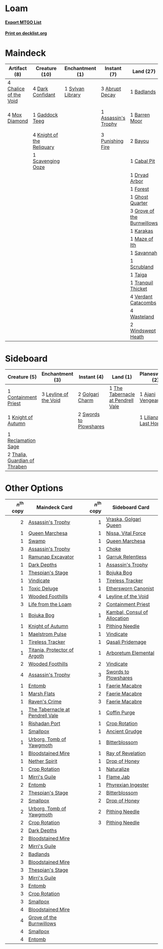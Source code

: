 # Loam

#### [Export MTGO List](../collection/Loam/Loam.txt)
#### [Print on decklist.org](http://decklist.org/?deckmain=3%09Abrupt%20Decay%0A1%09Assassin's%20Trophy%0A1%09Badlands%0A1%09Barren%20Moor%0A2%09Bayou%0A1%09Cabal%20Pit%0A4%09Chalice%20of%20the%20Void%0A4%09Dark%20Confidant%0A1%09Dryad%20Arbor%0A1%09Forest%0A1%09Gaddock%20Teeg%0A1%09Ghost%20Quarter%0A2%09Green%20Sun's%20Zenith%0A3%09Grove%20of%20the%20Burnwillows%0A1%09Karakas%0A4%09Knight%20of%20the%20Reliquary%0A2%09Life%20from%20the%20Loam%0A3%09Liliana%20of%20the%20Veil%0A1%09Maze%20of%20Ith%0A4%09Mox%20Diamond%0A3%09Punishing%20Fire%0A1%09Savannah%0A1%09Scavenging%20Ooze%0A1%09Scrubland%0A1%09Sylvan%20Library%0A1%09Taiga%0A1%09Tranquil%20Thicket%0A4%09Verdant%20Catacombs%0A4%09Wasteland%0A2%09Windswept%20Heath&deckside=1%09Ajani%20Vengeant%0A1%09Containment%20Priest%0A2%09Golgari%20Charm%0A1%09Knight%20of%20Autumn%0A3%09Leyline%20of%20the%20Void%0A1%09Liliana,%20the%20Last%20Hope%0A1%09Reclamation%20Sage%0A2%09Swords%20to%20Plowshares%0A2%09Thalia,%20Guardian%20of%20Thraben%0A1%09The%20Tabernacle%20at%20Pendrell%20Vale)
# Maindeck

|                                          Artifact (8)                                          |                                           Creature (10)                                            |                                      Enchantment (1)                                      |                                         Instant (7)                                          |                                              Land (27)                                              |                                        Planeswalker (3)                                        |                                          Sorcery (4)                                          |
|------------------------------------------------------------------------------------------------|----------------------------------------------------------------------------------------------------|-------------------------------------------------------------------------------------------|----------------------------------------------------------------------------------------------|-----------------------------------------------------------------------------------------------------|------------------------------------------------------------------------------------------------|-----------------------------------------------------------------------------------------------|
|4 [Chalice of the Void](http://gatherer.wizards.com/Pages/Card/Details.aspx?multiverseid=370411)|4 [Dark Confidant](http://gatherer.wizards.com/Pages/Card/Details.aspx?multiverseid=370413)         |1 [Sylvan Library](http://gatherer.wizards.com/Pages/Card/Details.aspx?multiverseid=383120)|3 [Abrupt Decay](http://gatherer.wizards.com/Pages/Card/Details.aspx?multiverseid=425971)     |1 [Badlands](http://gatherer.wizards.com/Pages/Card/Details.aspx?multiverseid=382852)                |3 [Liliana of the Veil](http://gatherer.wizards.com/Pages/Card/Details.aspx?multiverseid=425901)|2 [Green Sun's Zenith](http://gatherer.wizards.com/Pages/Card/Details.aspx?multiverseid=413711)|
|4 [Mox Diamond](http://gatherer.wizards.com/Pages/Card/Details.aspx?multiverseid=212634)        |1 [Gaddock Teeg](http://gatherer.wizards.com/Pages/Card/Details.aspx?multiverseid=140188)           |                                                                                           |1 [Assassin's Trophy](http://gatherer.wizards.com/Pages/Card/Details.aspx?multiverseid=452902)|1 [Barren Moor](http://gatherer.wizards.com/Pages/Card/Details.aspx?multiverseid=382856)             |                                                                                                |2 [Life from the Loam](http://gatherer.wizards.com/Pages/Card/Details.aspx?multiverseid=370398)|
|                                                                                                |4 [Knight of the Reliquary](http://gatherer.wizards.com/Pages/Card/Details.aspx?multiverseid=370379)|                                                                                           |3 [Punishing Fire](http://gatherer.wizards.com/Pages/Card/Details.aspx?multiverseid=243483)   |2 [Bayou](http://gatherer.wizards.com/Pages/Card/Details.aspx?multiverseid=382860)                   |                                                                                                |                                                                                               |
|                                                                                                |1 [Scavenging Ooze](http://gatherer.wizards.com/Pages/Card/Details.aspx?multiverseid=425959)        |                                                                                           |                                                                                              |1 [Cabal Pit](http://gatherer.wizards.com/Pages/Card/Details.aspx?multiverseid=29904)                |                                                                                                |                                                                                               |
|                                                                                                |                                                                                                    |                                                                                           |                                                                                              |1 [Dryad Arbor](http://gatherer.wizards.com/Pages/Card/Details.aspx?multiverseid=282542)             |                                                                                                |                                                                                               |
|                                                                                                |                                                                                                    |                                                                                           |                                                                                              |1 [Forest](http://gatherer.wizards.com/Pages/Card/Details.aspx?multiverseid=439605)                  |                                                                                                |                                                                                               |
|                                                                                                |                                                                                                    |                                                                                           |                                                                                              |1 [Ghost Quarter](http://gatherer.wizards.com/Pages/Card/Details.aspx?multiverseid=430470)           |                                                                                                |                                                                                               |
|                                                                                                |                                                                                                    |                                                                                           |                                                                                              |3 [Grove of the Burnwillows](http://gatherer.wizards.com/Pages/Card/Details.aspx?multiverseid=438804)|                                                                                                |                                                                                               |
|                                                                                                |                                                                                                    |                                                                                           |                                                                                              |1 [Karakas](http://gatherer.wizards.com/Pages/Card/Details.aspx?multiverseid=201198)                 |                                                                                                |                                                                                               |
|                                                                                                |                                                                                                    |                                                                                           |                                                                                              |1 [Maze of Ith](http://gatherer.wizards.com/Pages/Card/Details.aspx?multiverseid=201263)             |                                                                                                |                                                                                               |
|                                                                                                |                                                                                                    |                                                                                           |                                                                                              |1 [Savannah](http://gatherer.wizards.com/Pages/Card/Details.aspx?multiverseid=383079)                |                                                                                                |                                                                                               |
|                                                                                                |                                                                                                    |                                                                                           |                                                                                              |1 [Scrubland](http://gatherer.wizards.com/Pages/Card/Details.aspx?multiverseid=383083)               |                                                                                                |                                                                                               |
|                                                                                                |                                                                                                    |                                                                                           |                                                                                              |1 [Taiga](http://gatherer.wizards.com/Pages/Card/Details.aspx?multiverseid=383122)                   |                                                                                                |                                                                                               |
|                                                                                                |                                                                                                    |                                                                                           |                                                                                              |1 [Tranquil Thicket](http://gatherer.wizards.com/Pages/Card/Details.aspx?multiverseid=383135)        |                                                                                                |                                                                                               |
|                                                                                                |                                                                                                    |                                                                                           |                                                                                              |4 [Verdant Catacombs](http://gatherer.wizards.com/Pages/Card/Details.aspx?multiverseid=426074)       |                                                                                                |                                                                                               |
|                                                                                                |                                                                                                    |                                                                                           |                                                                                              |4 [Wasteland](http://gatherer.wizards.com/Pages/Card/Details.aspx?multiverseid=413790)               |                                                                                                |                                                                                               |
|                                                                                                |                                                                                                    |                                                                                           |                                                                                              |2 [Windswept Heath](http://gatherer.wizards.com/Pages/Card/Details.aspx?multiverseid=405115)         |                                                                                                |                                                                                               |


# Sideboard

|                                              Creature (5)                                              |                                        Enchantment (3)                                         |                                           Instant (4)                                           |                                                  Land (1)                                                  |                                         Planeswalker (2)                                          |
|--------------------------------------------------------------------------------------------------------|------------------------------------------------------------------------------------------------|-------------------------------------------------------------------------------------------------|------------------------------------------------------------------------------------------------------------|---------------------------------------------------------------------------------------------------|
|1 [Containment Priest](http://gatherer.wizards.com/Pages/Card/Details.aspx?multiverseid=429862)         |3 [Leyline of the Void](http://gatherer.wizards.com/Pages/Card/Details.aspx?multiverseid=205013)|2 [Golgari Charm](http://gatherer.wizards.com/Pages/Card/Details.aspx?multiverseid=430396)       |1 [The Tabernacle at Pendrell Vale](http://gatherer.wizards.com/Pages/Card/Details.aspx?multiverseid=201236)|1 [Ajani Vengeant](http://gatherer.wizards.com/Pages/Card/Details.aspx?multiverseid=266299)        |
|1 [Knight of Autumn](http://gatherer.wizards.com/Pages/Card/Details.aspx?multiverseid=452933)           |                                                                                                |2 [Swords to Plowshares](http://gatherer.wizards.com/Pages/Card/Details.aspx?multiverseid=383119)|                                                                                                            |1 [Liliana, the Last Hope](http://gatherer.wizards.com/Pages/Card/Details.aspx?multiverseid=414388)|
|1 [Reclamation Sage](http://gatherer.wizards.com/Pages/Card/Details.aspx?multiverseid=430359)           |                                                                                                |                                                                                                 |                                                                                                            |                                                                                                   |
|2 [Thalia, Guardian of Thraben](http://gatherer.wizards.com/Pages/Card/Details.aspx?multiverseid=442025)|                                                                                                |                                                                                                 |                                                                                                            |                                                                                                   |


# Other Options

|*n*<sup>th</sup> copy|                                              Maindeck Card                                               |*n*<sup>th</sup> copy|                                            Sideboard Card                                             |
|--------------------:|----------------------------------------------------------------------------------------------------------|--------------------:|-------------------------------------------------------------------------------------------------------|
|                    2|[Assassin's Trophy](http://gatherer.wizards.com/Pages/Card/Details.aspx?multiverseid=452902)              |                    1|[Vraska, Golgari Queen](http://gatherer.wizards.com/Pages/Card/Details.aspx?multiverseid=452963)       |
|                    1|[Queen Marchesa](http://gatherer.wizards.com/Pages/Card/Details.aspx?multiverseid=416835)                 |                    1|[Nissa, Vital Force](http://gatherer.wizards.com/Pages/Card/Details.aspx?multiverseid=417736)          |
|                    1|[Swamp](http://gatherer.wizards.com/Pages/Card/Details.aspx?multiverseid=439603)                          |                    1|[Queen Marchesa](http://gatherer.wizards.com/Pages/Card/Details.aspx?multiverseid=416835)              |
|                    3|[Assassin's Trophy](http://gatherer.wizards.com/Pages/Card/Details.aspx?multiverseid=452902)              |                    1|[Choke](http://gatherer.wizards.com/Pages/Card/Details.aspx?multiverseid=430685)                       |
|                    1|[Ramunap Excavator](http://gatherer.wizards.com/Pages/Card/Details.aspx?multiverseid=430818)              |                    1|[Garruk Relentless](http://gatherer.wizards.com/Pages/Card/Details.aspx?multiverseid=439330)           |
|                    1|[Dark Depths](http://gatherer.wizards.com/Pages/Card/Details.aspx?multiverseid=416746)                    |                    1|[Assassin's Trophy](http://gatherer.wizards.com/Pages/Card/Details.aspx?multiverseid=452902)           |
|                    1|[Thespian's Stage](http://gatherer.wizards.com/Pages/Card/Details.aspx?multiverseid=366353)               |                    1|[Bojuka Bog](http://gatherer.wizards.com/Pages/Card/Details.aspx?multiverseid=247536)                  |
|                    1|[Vindicate](http://gatherer.wizards.com/Pages/Card/Details.aspx?multiverseid=413752)                      |                    1|[Tireless Tracker](http://gatherer.wizards.com/Pages/Card/Details.aspx?multiverseid=409997)            |
|                    1|[Toxic Deluge](http://gatherer.wizards.com/Pages/Card/Details.aspx?multiverseid=413650)                   |                    1|[Ethersworn Canonist](http://gatherer.wizards.com/Pages/Card/Details.aspx?multiverseid=370504)         |
|                    1|[Wooded Foothills](http://gatherer.wizards.com/Pages/Card/Details.aspx?multiverseid=405116)               |                    4|[Leyline of the Void](http://gatherer.wizards.com/Pages/Card/Details.aspx?multiverseid=205013)         |
|                    3|[Life from the Loam](http://gatherer.wizards.com/Pages/Card/Details.aspx?multiverseid=370398)             |                    2|[Containment Priest](http://gatherer.wizards.com/Pages/Card/Details.aspx?multiverseid=429862)          |
|                    1|[Bojuka Bog](http://gatherer.wizards.com/Pages/Card/Details.aspx?multiverseid=247536)                     |                    1|[Kambal, Consul of Allocation](http://gatherer.wizards.com/Pages/Card/Details.aspx?multiverseid=417756)|
|                    1|[Knight of Autumn](http://gatherer.wizards.com/Pages/Card/Details.aspx?multiverseid=452933)               |                    1|[Pithing Needle](http://gatherer.wizards.com/Pages/Card/Details.aspx?multiverseid=425815)              |
|                    1|[Maelstrom Pulse](http://gatherer.wizards.com/Pages/Card/Details.aspx?multiverseid=370521)                |                    1|[Vindicate](http://gatherer.wizards.com/Pages/Card/Details.aspx?multiverseid=413752)                   |
|                    1|[Tireless Tracker](http://gatherer.wizards.com/Pages/Card/Details.aspx?multiverseid=409997)               |                    1|[Qasali Pridemage](http://gatherer.wizards.com/Pages/Card/Details.aspx?multiverseid=249405)            |
|                    1|[Titania, Protector of Argoth](http://gatherer.wizards.com/Pages/Card/Details.aspx?multiverseid=430376)   |                    1|[Arboretum Elemental](http://gatherer.wizards.com/Pages/Card/Details.aspx?multiverseid=452872)         |
|                    2|[Wooded Foothills](http://gatherer.wizards.com/Pages/Card/Details.aspx?multiverseid=405116)               |                    2|[Vindicate](http://gatherer.wizards.com/Pages/Card/Details.aspx?multiverseid=413752)                   |
|                    4|[Assassin's Trophy](http://gatherer.wizards.com/Pages/Card/Details.aspx?multiverseid=452902)              |                    3|[Swords to Plowshares](http://gatherer.wizards.com/Pages/Card/Details.aspx?multiverseid=383119)        |
|                    1|[Entomb](http://gatherer.wizards.com/Pages/Card/Details.aspx?multiverseid=270456)                         |                    1|[Faerie Macabre](http://gatherer.wizards.com/Pages/Card/Details.aspx?multiverseid=370410)              |
|                    1|[Marsh Flats](http://gatherer.wizards.com/Pages/Card/Details.aspx?multiverseid=426064)                    |                    2|[Faerie Macabre](http://gatherer.wizards.com/Pages/Card/Details.aspx?multiverseid=370410)              |
|                    1|[Raven's Crime](http://gatherer.wizards.com/Pages/Card/Details.aspx?multiverseid=370478)                  |                    3|[Faerie Macabre](http://gatherer.wizards.com/Pages/Card/Details.aspx?multiverseid=370410)              |
|                    1|[The Tabernacle at Pendrell Vale](http://gatherer.wizards.com/Pages/Card/Details.aspx?multiverseid=201236)|                    1|[Coffin Purge](http://gatherer.wizards.com/Pages/Card/Details.aspx?multiverseid=30762)                 |
|                    1|[Rishadan Port](http://gatherer.wizards.com/Pages/Card/Details.aspx?multiverseid=442235)                  |                    1|[Crop Rotation](http://gatherer.wizards.com/Pages/Card/Details.aspx?multiverseid=417430)               |
|                    1|[Smallpox](http://gatherer.wizards.com/Pages/Card/Details.aspx?multiverseid=417484)                       |                    1|[Ancient Grudge](http://gatherer.wizards.com/Pages/Card/Details.aspx?multiverseid=425913)              |
|                    1|[Urborg, Tomb of Yawgmoth](http://gatherer.wizards.com/Pages/Card/Details.aspx?multiverseid=287330)       |                    1|[Bitterblossom](http://gatherer.wizards.com/Pages/Card/Details.aspx?multiverseid=397701)               |
|                    1|[Bloodstained Mire](http://gatherer.wizards.com/Pages/Card/Details.aspx?multiverseid=405094)              |                    1|[Ray of Revelation](http://gatherer.wizards.com/Pages/Card/Details.aspx?multiverseid=34199)            |
|                    1|[Nether Spirit](http://gatherer.wizards.com/Pages/Card/Details.aspx?multiverseid=19693)                   |                    1|[Drop of Honey](http://gatherer.wizards.com/Pages/Card/Details.aspx?multiverseid=202482)               |
|                    1|[Crop Rotation](http://gatherer.wizards.com/Pages/Card/Details.aspx?multiverseid=417430)                  |                    1|[Naturalize](http://gatherer.wizards.com/Pages/Card/Details.aspx?multiverseid=442755)                  |
|                    1|[Mirri's Guile](http://gatherer.wizards.com/Pages/Card/Details.aspx?multiverseid=4770)                    |                    1|[Flame Jab](http://gatherer.wizards.com/Pages/Card/Details.aspx?multiverseid=413673)                   |
|                    2|[Entomb](http://gatherer.wizards.com/Pages/Card/Details.aspx?multiverseid=270456)                         |                    1|[Phyrexian Ingester](http://gatherer.wizards.com/Pages/Card/Details.aspx?multiverseid=413608)          |
|                    2|[Thespian's Stage](http://gatherer.wizards.com/Pages/Card/Details.aspx?multiverseid=366353)               |                    2|[Bitterblossom](http://gatherer.wizards.com/Pages/Card/Details.aspx?multiverseid=397701)               |
|                    2|[Smallpox](http://gatherer.wizards.com/Pages/Card/Details.aspx?multiverseid=417484)                       |                    2|[Drop of Honey](http://gatherer.wizards.com/Pages/Card/Details.aspx?multiverseid=202482)               |
|                    2|[Urborg, Tomb of Yawgmoth](http://gatherer.wizards.com/Pages/Card/Details.aspx?multiverseid=287330)       |                    2|[Pithing Needle](http://gatherer.wizards.com/Pages/Card/Details.aspx?multiverseid=425815)              |
|                    2|[Crop Rotation](http://gatherer.wizards.com/Pages/Card/Details.aspx?multiverseid=417430)                  |                    3|[Pithing Needle](http://gatherer.wizards.com/Pages/Card/Details.aspx?multiverseid=425815)              |
|                    2|[Dark Depths](http://gatherer.wizards.com/Pages/Card/Details.aspx?multiverseid=416746)                    |                     |                                                                                                       |
|                    2|[Bloodstained Mire](http://gatherer.wizards.com/Pages/Card/Details.aspx?multiverseid=405094)              |                     |                                                                                                       |
|                    2|[Mirri's Guile](http://gatherer.wizards.com/Pages/Card/Details.aspx?multiverseid=4770)                    |                     |                                                                                                       |
|                    2|[Badlands](http://gatherer.wizards.com/Pages/Card/Details.aspx?multiverseid=382852)                       |                     |                                                                                                       |
|                    3|[Bloodstained Mire](http://gatherer.wizards.com/Pages/Card/Details.aspx?multiverseid=405094)              |                     |                                                                                                       |
|                    3|[Thespian's Stage](http://gatherer.wizards.com/Pages/Card/Details.aspx?multiverseid=366353)               |                     |                                                                                                       |
|                    3|[Mirri's Guile](http://gatherer.wizards.com/Pages/Card/Details.aspx?multiverseid=4770)                    |                     |                                                                                                       |
|                    3|[Entomb](http://gatherer.wizards.com/Pages/Card/Details.aspx?multiverseid=270456)                         |                     |                                                                                                       |
|                    3|[Crop Rotation](http://gatherer.wizards.com/Pages/Card/Details.aspx?multiverseid=417430)                  |                     |                                                                                                       |
|                    3|[Smallpox](http://gatherer.wizards.com/Pages/Card/Details.aspx?multiverseid=417484)                       |                     |                                                                                                       |
|                    4|[Bloodstained Mire](http://gatherer.wizards.com/Pages/Card/Details.aspx?multiverseid=405094)              |                     |                                                                                                       |
|                    4|[Grove of the Burnwillows](http://gatherer.wizards.com/Pages/Card/Details.aspx?multiverseid=438804)       |                     |                                                                                                       |
|                    4|[Smallpox](http://gatherer.wizards.com/Pages/Card/Details.aspx?multiverseid=417484)                       |                     |                                                                                                       |
|                    4|[Entomb](http://gatherer.wizards.com/Pages/Card/Details.aspx?multiverseid=270456)                         |                     |                                                                                                       |

